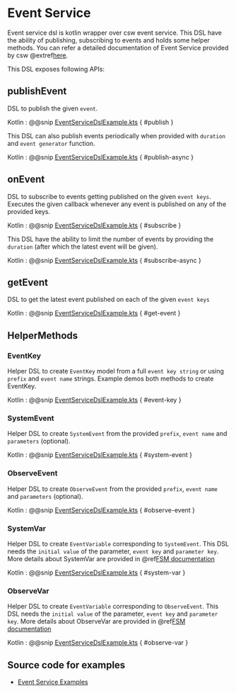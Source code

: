 # Event Service

Event service dsl is kotlin wrapper over csw event service. This DSL have the ability of publishing, subscribing to events and holds some helper methods.
You can refer a detailed documentation of Event Service provided by csw @extref[here](csw:services/event).

This DSL exposes following APIs:

## publishEvent

DSL to publish the given `event`.

Kotlin
:   @@snip [EventServiceDslExample.kts](../../../../../../../examples/src/main/kotlin/esw/ocs/scripts/examples/paradox/EventServiceDslExample.kts) { #publish } 

This DSL can also publish events periodically when provided with `duration` and `event generator` function.

Kotlin
:   @@snip [EventServiceDslExample.kts](../../../../../../../examples/src/main/kotlin/esw/ocs/scripts/examples/paradox/EventServiceDslExample.kts) { #publish-async }
 
## onEvent

DSL to subscribe to events getting published on the given `event keys`. Executes the given callback whenever any event is published on any of the provided keys.

Kotlin
:   @@snip [EventServiceDslExample.kts](../../../../../../../examples/src/main/kotlin/esw/ocs/scripts/examples/paradox/EventServiceDslExample.kts) { #subscribe }

This DSL have the ability to limit the number of events by providing the `duration` (after which the latest event will be given).

Kotlin
:   @@snip [EventServiceDslExample.kts](../../../../../../../examples/src/main/kotlin/esw/ocs/scripts/examples/paradox/EventServiceDslExample.kts) { #subscribe-async } 

## getEvent

DSL to get the latest event published on each of the given `event keys`

Kotlin
:   @@snip [EventServiceDslExample.kts](../../../../../../../examples/src/main/kotlin/esw/ocs/scripts/examples/paradox/EventServiceDslExample.kts) { #get-event }

## HelperMethods

### EventKey

Helper DSL to create `EventKey` model from a full `event key string` or using `prefix` and `event name` strings. Example demos both methods to create EventKey.

Kotlin
:   @@snip [EventServiceDslExample.kts](../../../../../../../examples/src/main/kotlin/esw/ocs/scripts/examples/paradox/EventServiceDslExample.kts) { #event-key }

### SystemEvent

Helper DSL to create `SystemEvent` from the provided `prefix`, `event name` and `parameters` (optional).

Kotlin
:   @@snip [EventServiceDslExample.kts](../../../../../../../examples/src/main/kotlin/esw/ocs/scripts/examples/paradox/EventServiceDslExample.kts) { #system-event }

### ObserveEvent

Helper DSL to create `ObserveEvent` from the provided `prefix`, `event name` and `parameters` (optional).

Kotlin
:   @@snip [EventServiceDslExample.kts](../../../../../../../examples/src/main/kotlin/esw/ocs/scripts/examples/paradox/EventServiceDslExample.kts) { #observe-event }

### SystemVar

Helper DSL to create `EventVariable` corresponding to `SystemEvent`. This DSL needs the `initial value` of the parameter, `event key` and `parameter key`. 
 More details about SystemVar are provided in @ref[FSM documentation](./../../fsm.md#reactive-fsm)

Kotlin
:   @@snip [EventServiceDslExample.kts](../../../../../../../examples/src/main/kotlin/esw/ocs/scripts/examples/paradox/EventServiceDslExample.kts) { #system-var }

### ObserveVar

Helper DSL to create `EventVariable` corresponding to `ObserveEvent`. This DSL needs the `initial value` of the parameter, `event key` and `parameter key`.
More details about ObserveVar are provided in @ref[FSM documentation](./../../fsm.md#reactive-fsm)

Kotlin
:   @@snip [EventServiceDslExample.kts](../../../../../../../examples/src/main/kotlin/esw/ocs/scripts/examples/paradox/EventServiceDslExample.kts) { #observe-var }


## Source code for examples
* [Event Service Examples]($github.base_url$/examples/src/main/kotlin/esw/ocs/scripts/examples/paradox/EventServiceDslExample.kts)
